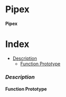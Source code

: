 # Pipex
__Pipex__
# Index
- [Description](#description)
  - [Function Prototype](#fun_prototype)
### _Description_ <a name="description"></a>
#### Function Prototype<a name="fun_prototype"></a>
